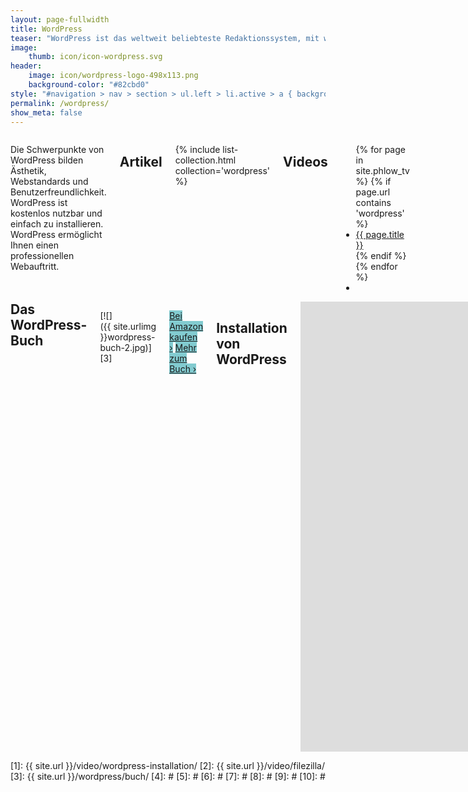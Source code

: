 ```yaml
---
layout: page-fullwidth
title: WordPress
teaser: "WordPress ist das weltweit beliebteste Redaktionssystem, mit welchem Sie leicht eine Website aufbauen und betreuen können. Ob als Firmen-Website, Profil-Seite, Blog oder für Ihr Geschäft: <strong>WordPress ist ein Allroundtalent.</strong> Eine Programmiersprache müssen Sie nicht lernen. Denn die Konstruktion der Website übernimmt WordPress. Das Phlow Magazin hilft Ihnen bei der <a href='http://magazin.phlow.de/video/wordpress-installation/'>Installation</a> und stellt Ihnen die besten <a href='http://magazin.phlow.de/wordpress/plugins/'>WordPress Erweiterungen</a> und <a href='http://magazin.phlow.de/wordpress/themes/'>Themes</a> vor."
image:
    thumb: icon/icon-wordpress.svg
header:
    image: icon/wordpress-logo-498x113.png
    background-color: "#82cbd0"
style: "#navigation > nav > section > ul.left > li.active > a { background: #82cbd0; color: #fff; }"
permalink: /wordpress/
show_meta: false
---
```


<div class="row">
<div class="small-6 columns" markdown="1">

Die Schwerpunkte von WordPress bilden Ästhetik, Webstandards und Benutzerfreundlichkeit. WordPress ist kostenlos nutzbar und einfach zu installieren. WordPress ermöglicht Ihnen einen professionellen Webauftritt.



## Artikel

{% include list-collection.html collection='wordpress' %}


## Videos

<ul class="side-nav">
  {% for page in site.phlow_tv %}
    {% if page.url contains 'wordpress' %}
    <li><a href="{{ site.url }}{{ page.url }}">{{ page.title }}</a></li>
    {% endif %}
  {% endfor %}
  <li>&nbsp;</li>
</ul>

</div><!-- /.small-6.columns -->
<div class="small-6 columns" markdown="1">
<h2 style="margin-top: 0;">Das WordPress-Buch</h2>

[![]({{ site.urlimg }}wordpress-buch-2.jpg)][3]

<a style="background: #82cbd0;" class="shadow-black button radius" href="http://www.amazon.de/gp/product/3955618609/ref=as_li_tl?ie=UTF8&camp=1638&creative=19454&creativeASIN=3955618609&linkCode=as2&tag=phlow-21&linkId=2MZKAARU43DMJ637">Bei Amazon kaufen ›</a>
<a style="background: #82cbd0;" class="shadow-black button radius" href="{{ site.url }}/wordpress/buch/">Mehr zum Buch ›</a>

## Installation von WordPress

<div class="flex-video"><iframe width="1280" height="720" src="https://www.youtube.com/embed/lW820hNkXrI" frameborder="0" allowfullscreen></iframe></div><!-- /.flex-video -->

<a style="background: #82cbd0;" class="shadow-black button radius" href="{{ site.url }}/video/wordpress-installation/">Mehr Informationen ›</a>


## Dateien hochladen mit dem FTP-Programm Filezilla

<div class="flex-video"><iframe width='970' height='546' src='//www.youtube.com/embed/ystpUgSaPrA' frameborder='0' allowfullscreen></iframe></div><!-- /.flex-video -->


[Mehr Informationen ›][2]
{: .button.radius.success }


</div><!-- /.small-6.columns -->
</div><!-- /.row -->


 [1]: {{ site.url }}/video/wordpress-installation/
 [2]: {{ site.url }}/video/filezilla/
 [3]: {{ site.url }}/wordpress/buch/
 [4]: #
 [5]: #
 [6]: #
 [7]: #
 [8]: #
 [9]: #
 [10]: #